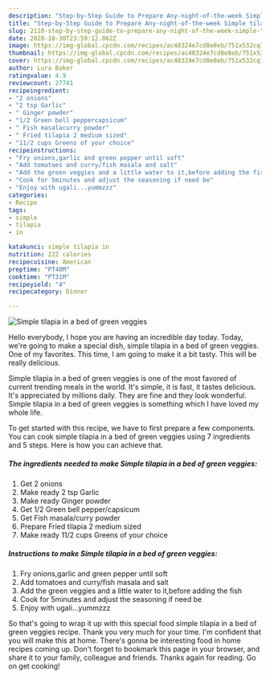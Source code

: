 ```yaml
---
description: "Step-by-Step Guide to Prepare Any-night-of-the-week Simple tilapia in a bed of green veggies"
title: "Step-by-Step Guide to Prepare Any-night-of-the-week Simple tilapia in a bed of green veggies"
slug: 2110-step-by-step-guide-to-prepare-any-night-of-the-week-simple-tilapia-in-a-bed-of-green-veggies
date: 2020-10-30T23:59:12.862Z
image: https://img-global.cpcdn.com/recipes/ac48324e7cd8e8eb/751x532cq70/simple-tilapia-in-a-bed-of-green-veggies-recipe-main-photo.jpg
thumbnail: https://img-global.cpcdn.com/recipes/ac48324e7cd8e8eb/751x532cq70/simple-tilapia-in-a-bed-of-green-veggies-recipe-main-photo.jpg
cover: https://img-global.cpcdn.com/recipes/ac48324e7cd8e8eb/751x532cq70/simple-tilapia-in-a-bed-of-green-veggies-recipe-main-photo.jpg
author: Lura Baker
ratingvalue: 4.9
reviewcount: 27741
recipeingredient:
- "2 onions"
- "2 tsp Garlic"
- " Ginger powder"
- "1/2 Green bell peppercapsicum"
- " Fish masalacurry powder"
- " Fried tilapia 2 medium sized"
- "11/2 cups Greens of your choice"
recipeinstructions:
- "Fry onions,garlic and green pepper until soft"
- "Add tomatoes and curry/fish masala and salt"
- "Add the green veggies and a little water to it,before adding the fish"
- "Cook for 5minutes and adjust the seasoning if need be"
- "Enjoy with ugali...yummzzz"
categories:
- Recipe
tags:
- simple
- tilapia
- in

katakunci: simple tilapia in 
nutrition: 222 calories
recipecuisine: American
preptime: "PT40M"
cooktime: "PT31M"
recipeyield: "4"
recipecategory: Dinner

---
```



![Simple tilapia in a bed of green veggies](https://img-global.cpcdn.com/recipes/ac48324e7cd8e8eb/751x532cq70/simple-tilapia-in-a-bed-of-green-veggies-recipe-main-photo.jpg)

Hello everybody, I hope you are having an incredible day today. Today, we're going to make a special dish, simple tilapia in a bed of green veggies. One of my favorites. This time, I am going to make it a bit tasty. This will be really delicious.

Simple tilapia in a bed of green veggies is one of the most favored of current trending meals in the world. It's simple, it is fast, it tastes delicious. It's appreciated by millions daily. They are fine and they look wonderful. Simple tilapia in a bed of green veggies is something which I have loved my whole life.




To get started with this recipe, we have to first prepare a few components. You can cook simple tilapia in a bed of green veggies using 7 ingredients and 5 steps. Here is how you can achieve that.

<!--inarticleads1-->

##### The ingredients needed to make Simple tilapia in a bed of green veggies:

1. Get 2 onions
1. Make ready 2 tsp Garlic
1. Make ready  Ginger powder
1. Get 1/2 Green bell pepper/capsicum
1. Get  Fish masala/curry powder
1. Prepare  Fried tilapia 2 medium sized
1. Make ready 11/2 cups Greens of your choice




<!--inarticleads2-->

##### Instructions to make Simple tilapia in a bed of green veggies:

1. Fry onions,garlic and green pepper until soft
1. Add tomatoes and curry/fish masala and salt
1. Add the green veggies and a little water to it,before adding the fish
1. Cook for 5minutes and adjust the seasoning if need be
1. Enjoy with ugali...yummzzz




So that's going to wrap it up with this special food simple tilapia in a bed of green veggies recipe. Thank you very much for your time. I'm confident that you will make this at home. There's gonna be interesting food in home recipes coming up. Don't forget to bookmark this page in your browser, and share it to your family, colleague and friends. Thanks again for reading. Go on get cooking!
